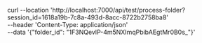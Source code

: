 curl --location 'http://localhost:7000/api/test/process-folder?session_id=1618a19b-7c8a-493d-8acc-8722b2758ba8' \
--header 'Content-Type: application/json' \
--data '{"folder_id": "1F3NQevlP-4m5NXImqPbibAEgtMr0B0s_"}'